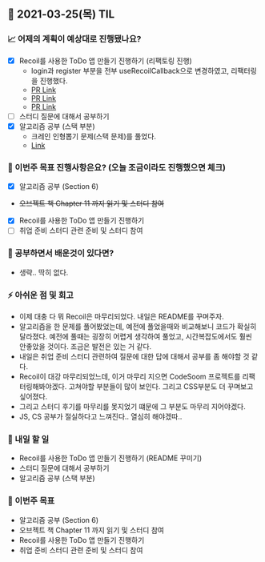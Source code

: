 ## 📆 2021-03-25(목) TIL

### 📈 어제의 계획이 예상대로 진행됐나요?
- [x] Recoil를 사용한 ToDo 앱 만들기 진행하기 (리팩토링 진행)
  - login과 register 부분을 전부 useRecoilCallback으로 변경하였고, 리팩터링을 진행했다.
  - [PR Link](https://github.com/saseungmin/Recoil_ToDo/pull/72)
  - [PR Link](https://github.com/saseungmin/Recoil_ToDo/pull/73)
  - [PR Link](https://github.com/saseungmin/Recoil_ToDo/pull/74)
- [ ] 스터디 질문에 대해서 공부하기
- [x] 알고리즘 공부 (스택 부분)
  - 크레인 인형뽑기 문제(스택 문제)를 풀었다.
  - [Link](https://github.com/saseungmin/daily_coding_dojo/tree/master/inflearn_algorism/section6/solution3)

### 🦄 이번주 목표 진행사항은요? (오늘 조금이라도 진행했으면 체크)
- [x] 알고리즘 공부 (Section 6)
- ~~오브젝트 책 Chapter 11 까지 읽기 및 스터디 참여~~
- [x] Recoil를 사용한 ToDo 앱 만들기 진행하기
- [ ] 취업 준비 스터디 관련 준비 및 스터디 참여

### 🤔 공부하면서 배운것이 있다면?
- 생략.. 딱히 없다.

### ⚡ 아쉬운 점 및 회고
- 이제 대충 다 뭐 Recoil은 마무리되었다. 내일은 README를 꾸며주자.
- 알고리즘을 한 문제를 풀어봤었는데, 예전에 풀었을때와 비교해보니 코드가 확실히 달라졌다. 예전에 풀때는 굉장히 어렵게 생각하여 풀었고, 시간복잡도에서도 훨씬 안좋았을 것이다. 조금은 발전은 있는 거 같다.
- 내일은 취업 준비 스터디 관련하여 질문에 대한 답에 대해서 공부를 좀 해야할 것 같다.
- Recoil이 대강 마무리되었느데, 이거 마무리 지으면 CodeSoom 프로젝트를 리팩터링해봐야겠다. 고쳐야할 부분들이 많이 보인다. 그리고 CSS부분도 더 꾸며보고 싶어졌다.
- 그리고 스터디 후기를 마무리를 못지었기 떄문에 그 부분도 마무리 지어야겠다.
- JS, CS 공부가 절실하다고 느껴진다.. 열심히 해야겠따..

### 🚀 내일 할 일
- Recoil를 사용한 ToDo 앱 만들기 진행하기 (README 꾸미기)
- 스터디 질문에 대해서 공부하기
- 알고리즘 공부 (스택 부분)

### 🎯 이번주 목표
- 알고리즘 공부 (Section 6)
- 오브젝트 책 Chapter 11 까지 읽기 및 스터디 참여
- Recoil를 사용한 ToDo 앱 만들기 진행하기
- 취업 준비 스터디 관련 준비 및 스터디 참여